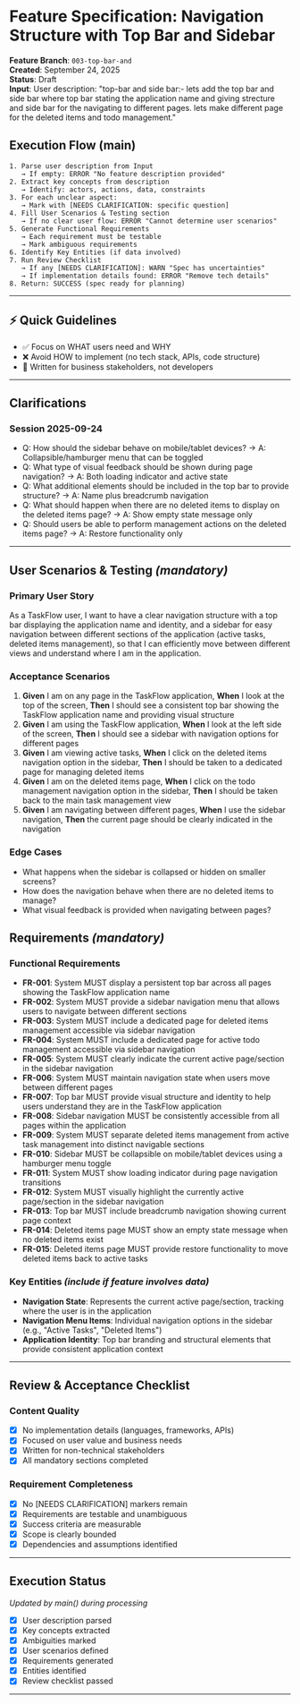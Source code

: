 # Feature Specification: Navigation Structure with Top Bar and Sidebar

**Feature Branch**: `003-top-bar-and`  
**Created**: September 24, 2025  
**Status**: Draft  
**Input**: User description: "top-bar and side bar:- lets add the top bar and side bar where top bar stating the application name and giving strecture and side bar for the navigating to different pages. lets make different page for the deleted items and todo management."

## Execution Flow (main)
```
1. Parse user description from Input
   → If empty: ERROR "No feature description provided"
2. Extract key concepts from description
   → Identify: actors, actions, data, constraints
3. For each unclear aspect:
   → Mark with [NEEDS CLARIFICATION: specific question]
4. Fill User Scenarios & Testing section
   → If no clear user flow: ERROR "Cannot determine user scenarios"
5. Generate Functional Requirements
   → Each requirement must be testable
   → Mark ambiguous requirements
6. Identify Key Entities (if data involved)
7. Run Review Checklist
   → If any [NEEDS CLARIFICATION]: WARN "Spec has uncertainties"
   → If implementation details found: ERROR "Remove tech details"
8. Return: SUCCESS (spec ready for planning)
```

---

## ⚡ Quick Guidelines
- ✅ Focus on WHAT users need and WHY
- ❌ Avoid HOW to implement (no tech stack, APIs, code structure)
- 👥 Written for business stakeholders, not developers

---

## Clarifications

### Session 2025-09-24
- Q: How should the sidebar behave on mobile/tablet devices? → A: Collapsible/hamburger menu that can be toggled
- Q: What type of visual feedback should be shown during page navigation? → A: Both loading indicator and active state
- Q: What additional elements should be included in the top bar to provide structure? → A: Name plus breadcrumb navigation
- Q: What should happen when there are no deleted items to display on the deleted items page? → A: Show empty state message only
- Q: Should users be able to perform management actions on the deleted items page? → A: Restore functionality only

---

## User Scenarios & Testing *(mandatory)*

### Primary User Story
As a TaskFlow user, I want to have a clear navigation structure with a top bar displaying the application name and identity, and a sidebar for easy navigation between different sections of the application (active tasks, deleted items management), so that I can efficiently move between different views and understand where I am in the application.

### Acceptance Scenarios
1. **Given** I am on any page in the TaskFlow application, **When** I look at the top of the screen, **Then** I should see a consistent top bar showing the TaskFlow application name and providing visual structure
2. **Given** I am using the TaskFlow application, **When** I look at the left side of the screen, **Then** I should see a sidebar with navigation options for different pages
3. **Given** I am viewing active tasks, **When** I click on the deleted items navigation option in the sidebar, **Then** I should be taken to a dedicated page for managing deleted items
4. **Given** I am on the deleted items page, **When** I click on the todo management navigation option in the sidebar, **Then** I should be taken back to the main task management view
5. **Given** I am navigating between different pages, **When** I use the sidebar navigation, **Then** the current page should be clearly indicated in the navigation

### Edge Cases
- What happens when the sidebar is collapsed or hidden on smaller screens?
- How does the navigation behave when there are no deleted items to manage?
- What visual feedback is provided when navigating between pages?

## Requirements *(mandatory)*

### Functional Requirements
- **FR-001**: System MUST display a persistent top bar across all pages showing the TaskFlow application name
- **FR-002**: System MUST provide a sidebar navigation menu that allows users to navigate between different sections
- **FR-003**: System MUST include a dedicated page for deleted items management accessible via sidebar navigation
- **FR-004**: System MUST include a dedicated page for active todo management accessible via sidebar navigation
- **FR-005**: System MUST clearly indicate the current active page/section in the sidebar navigation
- **FR-006**: System MUST maintain navigation state when users move between different pages
- **FR-007**: Top bar MUST provide visual structure and identity to help users understand they are in the TaskFlow application
- **FR-008**: Sidebar navigation MUST be consistently accessible from all pages within the application
- **FR-009**: System MUST separate deleted items management from active task management into distinct navigable sections
- **FR-010**: Sidebar MUST be collapsible on mobile/tablet devices using a hamburger menu toggle
- **FR-011**: System MUST show loading indicator during page navigation transitions
- **FR-012**: System MUST visually highlight the currently active page/section in the sidebar navigation
- **FR-013**: Top bar MUST include breadcrumb navigation showing current page context
- **FR-014**: Deleted items page MUST show an empty state message when no deleted items exist
- **FR-015**: Deleted items page MUST provide restore functionality to move deleted items back to active tasks

### Key Entities *(include if feature involves data)*
- **Navigation State**: Represents the current active page/section, tracking where the user is in the application
- **Navigation Menu Items**: Individual navigation options in the sidebar (e.g., "Active Tasks", "Deleted Items")
- **Application Identity**: Top bar branding and structural elements that provide consistent application context

---

## Review & Acceptance Checklist

### Content Quality
- [x] No implementation details (languages, frameworks, APIs)
- [x] Focused on user value and business needs
- [x] Written for non-technical stakeholders
- [x] All mandatory sections completed

### Requirement Completeness
- [x] No [NEEDS CLARIFICATION] markers remain
- [x] Requirements are testable and unambiguous  
- [x] Success criteria are measurable
- [x] Scope is clearly bounded
- [x] Dependencies and assumptions identified

---

## Execution Status
*Updated by main() during processing*

- [x] User description parsed
- [x] Key concepts extracted
- [x] Ambiguities marked
- [x] User scenarios defined
- [x] Requirements generated
- [x] Entities identified
- [x] Review checklist passed

---
